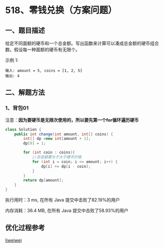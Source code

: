 # 518、零钱兑换（方案问题）

## 一、题目描述

给定不同面额的硬币和一个总金额。写出函数来计算可以凑成总金额的硬币组合数。假设每一种面额的硬币有无限个。  

示例 1:

```
输入: amount = 5, coins = [1, 2, 5]
输出: 4
```





## 二、解题方法

### 1、背包01

注意：**因为要硬币是无限次使用的，所以要先第一个for循环遍历硬币**

```java
class Solution {
    public int change(int amount, int[] coins) {
        int[] dp =new int[amount + 1];
        dp[0] = 1;

        for (int coin : coins){
            //总金额要大于大于硬币价格
            for (int i = coin; i <= amount; i++) {
                dp[i] += dp[i - coin];
            }
        }
        return dp[amount];
    }
}
```

执行用时：3 ms, 在所有 Java 提交中击败了82.19%的用户

内存消耗：36.4 MB, 在所有 Java 提交中击败了58.93%的用户







## 优化过程参考

[liweiwei](https://leetcode-cn.com/problems/coin-change-2/solution/dong-tai-gui-hua-wan-quan-bei-bao-wen-ti-by-liweiw/)

